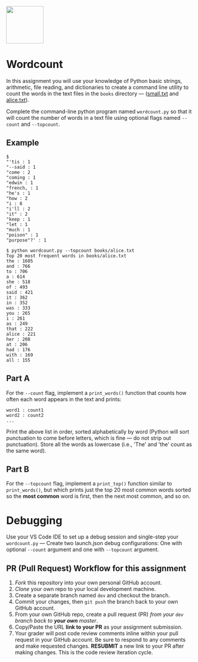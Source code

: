 <img height="100px" src="https://wordcounter.net/images/word-counter.jpg">

# Wordcount

In this assignment you will use your knowledge of Python basic strings, arithmetic, file reading, and dictionaries to create a command line utility to count the words in the text files in the `books` directory &mdash; ([small.txt](./books/small.txt) and [alice.txt](./books/alice.txt)).

Complete the command-line python program named `wordcount.py` so that it will count the number of words in a text file using optional flags named `--count` and `--topcount`.

## Example

```console
$
"'tis : 1
"--said : 1
"come : 2
"coming : 1
"edwin : 1
"french, : 1
"he's : 1
"how : 2
"i : 8
"i'll : 2
"it" : 2
"keep : 1
"let : 1
"much : 1
"poison" : 1
"purpose"?' : 1
```

```console
$ python wordcount.py --topcount books/alice.txt
Top 20 most frequent words in books/alice.txt
the : 1605
and : 766
to : 706
a : 614
she : 518
of : 493
said : 421
it : 362
in : 352
was : 333
you : 265
i : 261
as : 249
that : 222
alice : 221
her : 208
at : 206
had : 176
with : 169
all : 155
```

## Part A

For the `--count` flag, implement a `print_words()` function that counts how often each word appears in the text and prints:

    word1 : count1
    word2 : count2
    ...

Print the above list in order, sorted alphabetically by word (Python will sort punctuation to come before letters, which is fine &mdash; do not strip out punctuation). Store all the words as lowercase (i.e., 'The' and 'the' count as the same word).

## Part B

For the `--topcount` flag, implement a `print_top()` function similar to `print_words()`, but which prints just the top 20 most common words sorted so the **most common** word is first, then the next most common, and so on.

# Debugging

Use your VS Code IDE to set up a debug session and single-step your `wordcount.py` &mdash; Create two launch.json debug configurations: One with optional `--count` argument and one with `--topcount` argument.

## PR (Pull Request) Workflow for this assignment

1. _Fork_ this repository into your own personal GitHub account.
2. _Clone_ your own repo to your local development machine.
3. Create a separate branch named `dev` and checkout the branch.
4. Commit your changes, then `git push` the branch back to your own GitHub account.
5. From your own GitHub repo, create a pull request (PR) _from your `dev` branch back to **your own** master_.
6. Copy/Paste the URL **link to your PR** as your assignment submission.
7. Your grader will post code review comments inline within your pull request in your GitHub account. Be sure to respond to any comments and make requested changes. **RESUBMIT** a new link to your PR after making changes. This is the code review iteration cycle.
